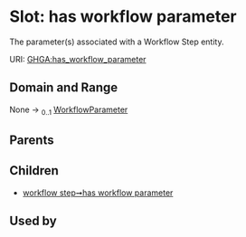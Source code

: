 
# Slot: has workflow parameter


The parameter(s) associated with a Workflow Step entity.

URI: [GHGA:has_workflow_parameter](https://w3id.org/GHGA/has_workflow_parameter)


## Domain and Range

None &#8594;  <sub>0..1</sub> [WorkflowParameter](WorkflowParameter.md)

## Parents


## Children

 *  [workflow step➞has workflow parameter](workflow_step_has_workflow_parameter.md)

## Used by

